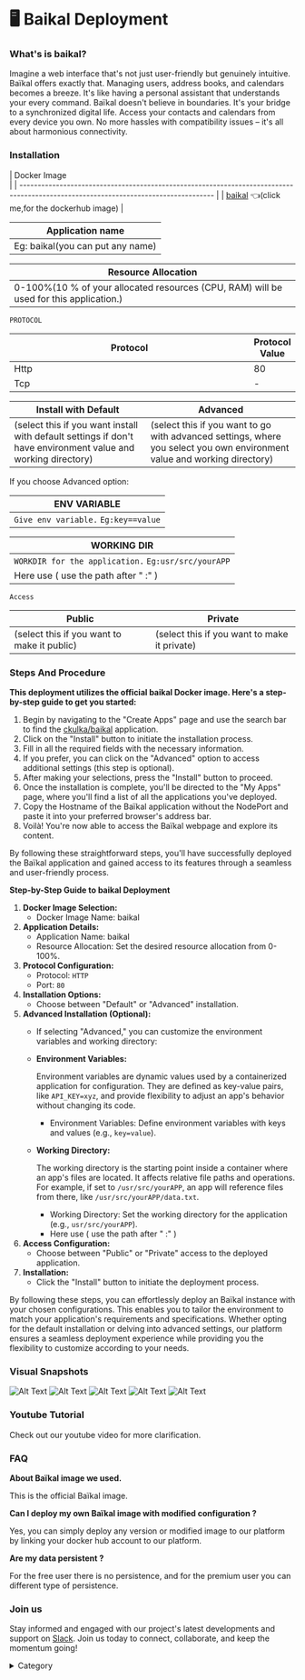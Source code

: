 

# 🖥 Baikal Deployment

### What's is baikal?

Imagine a web interface that's not just user-friendly but genuinely intuitive. Baïkal offers exactly that. Managing users, address books, and calendars becomes a breeze. It's like having a personal assistant that understands your every command.
 Baïkal doesn't believe in boundaries. It's your bridge to a synchronized digital life. Access your contacts and calendars from every device you own. No more hassles with compatibility issues – it's all about harmonious connectivity.

### Installation

| Docker Image                         
                                                                                               |
| ----------------------------------------------------------------------------------------------------------------------------------- |
| [baikal](https://hub.docker.com/r/ckulka/baikal) 👈(click me,for the dockerhub image) |

| Application name                                                               |
| ------------------------------------------------------------------------------ |
| Eg: baikal(you can put any name) |

| Resource Allocation                                                                                                                                                     |
| ----------------------------------------------------------------------------------------------------------------------------------------------------------------------- |
| 0-100%(10 % of your allocated resources (CPU, RAM) will be used for this application.) |

`PROTOCOL`

<table><thead><tr><th width="417">Protocol</th><th>Protocol Value</th></tr></thead><tbody><tr><td>Http</td><td>80</td></tr><tr><td>Tcp</td><td>-</td></tr></tbody></table>

| Install with Default                                                                                                                                        | Advanced                                                                                                                                                               |
| ----------------------------------------------------------------------------------------------------------------------------------------------------------- | ---------------------------------------------------------------------------------------------------------------------------------------------------------------------- |
| (select this if you want install with default settings if don't have environment value and working directory) | (select this if you want to go with advanced settings, where you select you own environment value and working directory) |

If you choose Advanced option:

| ENV VARIABLE                                                            |
| ----------------------------------------------------------------------- |
| ```Give env variable.``` ```Eg:key==value```  |

| WORKING DIR                                                                             |
| --------------------------------------------------------------------------------------- |
| ```WORKDIR for the application.``` ```Eg:usr/src/yourAPP```  |
| Here use ( use the path after   " :"  )                 |

`Access`

| Public                                      | Private                                      |
| ------------------------------------------- | -------------------------------------------- |
| (select this if you want to make it public) | (select this if you want to make it private) |


### Steps And Procedure

&#x20;**This deployment utilizes the official baikal Docker image. Here's a step-by-step guide to get you started:**

1. Begin by navigating to the "Create Apps" page and use the search bar to find the  [ckulka/baikal](https://hub.docker.com/r/ckulka/baikal) application.
2. Click on the "Install" button to initiate the installation process.
3. Fill in all the required fields with the necessary information.
4. If you prefer, you can click on the "Advanced" option to access additional settings (this step is optional).
5. After making your selections, press the "Install" button to proceed.
6. Once the installation is complete, you'll be directed to the "My Apps" page, where you'll find a list of all the applications you've deployed.
7. Copy the Hostname of the Baïkal  application without the NodePort and paste it into your preferred browser's address bar.
8. Voilà! You're now able to access the  Baïkal webpage and explore its content.

By following these straightforward steps, you'll have successfully deployed the Baïkal application and gained access to its features through a seamless and user-friendly process.



**Step-by-Step Guide to baikal Deployment**

1. **Docker Image Selection:**
   * Docker Image Name: baikal
2. **Application Details:**
   * Application Name: baikal
   * Resource Allocation: Set the desired resource allocation from 0-100%.
3. **Protocol Configuration:**
   * Protocol: `HTTP`
   * Port: `80`
4. **Installation Options:**
   * Choose between "Default" or "Advanced" installation.
5. **Advanced Installation (Optional):**
   * If selecting "Advanced," you can customize the environment variables and working directory:
   *   **Environment Variables:**

       Environment variables are dynamic values used by a containerized application for configuration. They are defined as key-value pairs, like `API_KEY=xyz`, and provide flexibility to adjust an app's behavior without changing its code.

       * Environment Variables: Define environment variables with keys and values (e.g., `key=value`).
   *   **Working Directory:**

       The working directory is the starting point inside a container where an app's files are located. It affects relative file paths and operations. For example, if set to `/usr/src/yourAPP`, an app will reference files from there, like `/usr/src/yourAPP/data.txt`.

       * Working Directory: Set the working directory for the application (e.g., `usr/src/yourAPP`).
       * Here use ( use the path after   " :"  )
6. **Access Configuration:**
   * Choose between "Public" or "Private" access to the deployed application.
7. **Installation:**
   * Click the "Install" button to initiate the deployment process.

By following these steps, you can effortlessly deploy an Baïkal instance with your chosen configurations. This enables you to tailor the environment to match your application's requirements and specifications. Whether opting for the default installation or delving into advanced settings, our platform ensures a seamless deployment experience while providing you the flexibility to customize according to your needs.

### Visual Snapshots

![Alt Text](/img/dyy.jpg)
![Alt Text](/img/dty.jpg)
![Alt Text](/img/ewd.jpg)
![Alt Text](/img/ed36.jpg)
![Alt Text](/img/ffee3.jpg)



### Youtube Tutorial&#x20;

Check out our youtube video for more clarification.



### FAQ

**About Baïkal image we used.**

This is the official Baïkal  image.

**Can I deploy my own Baïkal image with modified configuration ?**

Yes, you can simply deploy any version or modified image to our platform by linking your docker hub account to our platform.

**Are my data persistent ?**

For the free user there is no persistence, and for the premium user you can different type of persistence.

### Join us

Stay informed and engaged with our project's latest developments and support on [Slack](https://app.slack.com/client/T04QS32JX6E/C04QKEWE146). Join us today to connect, collaborate, and keep the momentum going!&#x20;

<details>

<summary>Category</summary>

Kubernetes, cloud computing, DevOps, cloud services, hosting platform, container orchestration, cloud infrastructure, cloud deployment, cloud management, cloud technology, cloud solutions, baikal, calender

</details>
